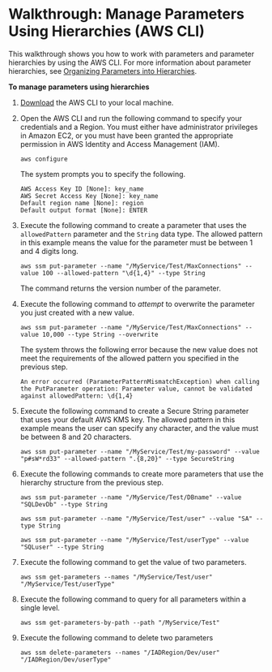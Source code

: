 # Walkthrough: Manage Parameters Using Hierarchies \(AWS CLI\)<a name="sysman-paramstore-walk-hierarchies"></a>

This walkthrough shows you how to work with parameters and parameter hierarchies by using the AWS CLI\. For more information about parameter hierarchies, see [Organizing Parameters into Hierarchies](sysman-paramstore-su-organize.md)\.

**To manage parameters using hierarchies**

1. [Download](https://aws.amazon.com/cli/) the AWS CLI to your local machine\.

1. Open the AWS CLI and run the following command to specify your credentials and a Region\. You must either have administrator privileges in Amazon EC2, or you must have been granted the appropriate permission in AWS Identity and Access Management \(IAM\)\.

   ```
   aws configure
   ```

   The system prompts you to specify the following\.

   ```
   AWS Access Key ID [None]: key_name
   AWS Secret Access Key [None]: key_name
   Default region name [None]: region
   Default output format [None]: ENTER
   ```

1. Execute the following command to create a parameter that uses the `allowedPattern` parameter and the `String` data type\. The allowed pattern in this example means the value for the parameter must be between 1 and 4 digits long\.

   ```
   aws ssm put-parameter --name "/MyService/Test/MaxConnections" --value 100 --allowed-pattern "\d{1,4}" --type String
   ```

   The command returns the version number of the parameter\.

1. Execute the following command to *attempt* to overwrite the parameter you just created with a new value\.

   ```
   aws ssm put-parameter --name "/MyService/Test/MaxConnections" --value 10,000 --type String --overwrite
   ```

   The system throws the following error because the new value does not meet the requirements of the allowed pattern you specified in the previous step\.

   `An error occurred (ParameterPatternMismatchException) when calling the PutParameter operation: Parameter value, cannot be validated against allowedPattern: \d{1,4}`

1. Execute the following command to create a Secure String parameter that uses your default AWS KMS key\. The allowed pattern in this example means the user can specify any character, and the value must be between 8 and 20 characters\.

   ```
   aws ssm put-parameter --name "/MyService/Test/my-password" --value "p#sW*rd33" --allowed-pattern ".{8,20}" --type SecureString
   ```

1. Execute the following commands to create more parameters that use the hierarchy structure from the previous step\.

   ```
   aws ssm put-parameter --name "/MyService/Test/DBname" --value "SQLDevDb" --type String
   ```

   ```
   aws ssm put-parameter --name "/MyService/Test/user" --value "SA" --type String
   ```

   ```
   aws ssm put-parameter --name "/MyService/Test/userType" --value "SQLuser" --type String
   ```

1. Execute the following command to get the value of two parameters\.

   ```
   aws ssm get-parameters --names "/MyService/Test/user" "/MyService/Test/userType"
   ```

1. Execute the following command to query for all parameters within a single level\. 

   ```
   aws ssm get-parameters-by-path --path "/MyService/Test"
   ```

1. Execute the following command to delete two parameters

   ```
   aws ssm delete-parameters --names "/IADRegion/Dev/user" "/IADRegion/Dev/userType"
   ```